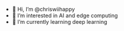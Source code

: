 - 👋 Hi, I’m @chriswiihappy
- 👀 I’m interested in AI and edge computing
- 🌱 I’m currently learning deep learning

<!---
chriswiihappy/chriswiihappy is a ✨ special ✨ repository because its `README.md` (this file) appears on your GitHub profile.
You can click the Preview link to take a look at your changes.
--->
